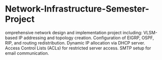 # Network-Infrastructure-Semester-Project
omprehensive network design and implementation project including:  VLSM-based IP addressing and topology creation. Configuration of EIGRP, OSPF, RIP, and routing redistribution. Dynamic IP allocation via DHCP server. Access Control Lists (ACLs) for restricted server access. SMTP setup for email communication.
